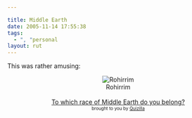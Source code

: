 ```yaml
---

title: Middle Earth
date: 2005-11-14 17:55:38
tags:
  - ", "personal
layout: rut
---
```


<p>This was rather amusing:</p>  <center><img src="http://images.quizilla.com/D/dphenreckson/1049378297_Hmiddleearthrohirrim.jpg" border="0" alt="Rohirrim" /><br  />Rohirrim <br  /><br  /><a href="http://quizilla.com/users/dphenreckson/quizzes/To%20which%20race%20of%20Middle%20Earth%20do%20you%20belong%3F/"> To which race of Middle Earth do you belong?</a><br  /> <font size="-2">brought to you by <a href="http://quizilla.com">Quizilla</a></font> </center>

